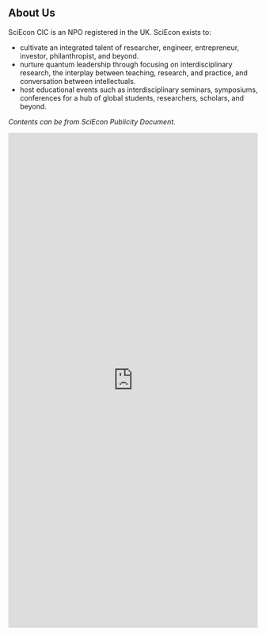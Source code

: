 ## About Us

SciEcon CIC is an NPO registered in the UK. SciEcon exists to:

- cultivate an integrated talent of researcher, engineer, entrepreneur, investor, philanthropist, and beyond.
- nurture quantum leadership through focusing on interdisciplinary research, the interplay between teaching, research, and practice, and conversation between intellectuals.
- host educational events such as interdisciplinary seminars, symposiums, conferences for a hub of global students, researchers, scholars, and beyond.

*Contents can be from SciEcon Publicity Document.*

<iframe style="width: 100%; height: 1000px; border: none" src="https://docs.google.com/document/d/1dAIsM3mNWj-RTTCKklNRasX0ZXyiUPtEn1FVfMeB6rI/edit?usp=sharing" title="SciEcon Publicity"></iframe>

